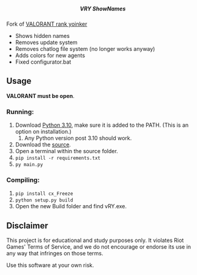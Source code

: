
<h5 align="center"> VRY ShowNames</h5>

Fork of [VALORANT rank yoinker](https://github.com/zayKenyon/VALORANT-rank-yoinker)

- Shows hidden names  
- Removes update system  
- Removes chatlog file system (no longer works anyway)  
- Adds colors for new agents
- Fixed configurator.bat



## Usage
 **VALORANT must be open**.

### Running:

1) Download [Python 3.10](https://www.python.org/downloads/release/python-3100/), make sure it is added to the PATH. (This is an option on installation.)
   1) Any Python version post 3.10 should work.
2) Download the [source](https://github.com/pintoso/VRY-ShowNames/archive/refs/heads/master.zip).
3) Open a terminal within the source folder.
4) `pip install -r requirements.txt`
5) `py main.py`

### Compiling:

1) `pip install cx_Freeze`
2) `python setup.py build`
3)  Open the new Build folder and find vRY.exe.

 
## Disclaimer

This project is for educational and study purposes only. It violates Riot Games' Terms of Service, and we do not encourage or endorse its use in any way that infringes on those terms. 

Use this software at your own risk.

